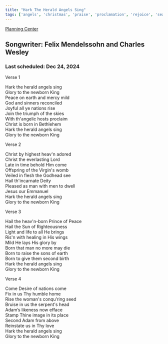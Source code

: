 ```yaml
---
title: "Hark The Herald Angels Sing"
tags: ['angels', 'christmas', 'praise', 'proclamation', 'rejoice', 'seasonal']
---
```


[Planning Center](https://services.planningcenteronline.com/songs/12967421)

## Songwriter: Felix Mendelssohn and Charles Wesley
### Last scheduled: Dec 24, 2024          

Verse 1  
  
Hark the herald angels sing  
Glory to the newborn King  
Peace on earth and mercy mild  
God and sinners reconciled  
Joyful all ye nations rise  
Join the triumph of the skies  
With th'angelic hosts proclaim  
Christ is born in Bethlehem  
Hark the herald angels sing  
Glory to the newborn King  
  
Verse 2  
  
Christ by highest heav'n adored  
Christ the everlasting Lord  
Late in time behold Him come  
Offspring of the Virgin's womb  
Veiled in flesh the Godhead see  
Hail th'incarnate Deity  
Pleased as man with men to dwell  
Jesus our Emmanuel  
Hark the herald angels sing  
Glory to the newborn King  
  
Verse 3  
  
Hail the heav'n-born Prince of Peace  
Hail the Sun of Righteousness  
Light and life to all He brings  
Ris'n with healing in His wings  
Mild He lays His glory by  
Born that man no more may die  
Born to raise the sons of earth  
Born to give them second birth  
Hark the herald angels sing  
Glory to the newborn King  
  
Verse 4  
  
Come Desire of nations come  
Fix in us Thy humble home  
Rise the woman's conqu’ring seed  
Bruise in us the serpent's head  
Adam’s likeness now efface  
Stamp Thine image in its place  
Second Adam from above  
Reinstate us in Thy love  
Hark the herald angels sing  
Glory to the newborn King
